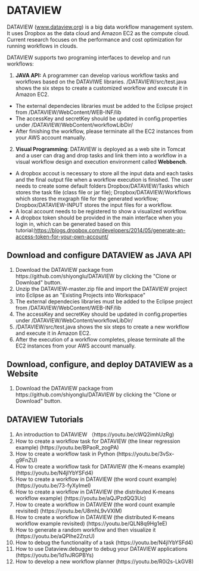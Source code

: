 # DATAVIEW
DATAVIEW (www.dataview.org) is a big data workflow management system. It uses Dropbox as the data cloud and Amazon EC2 as the compute cloud. Current research focuses on the performance and cost optimization for running workflows in clouds.



DATAVIEW supports two programing interfaces to develop and run workflows:

1. <b>JAVA API:</b> A programmer can develop various workflow tasks and workflows based on the DATAVIWE libraries. /DATAVIEW/src/test.java shows the six steps to create a customized workflow and execute it in Amazon EC2.
* The external dependecies libraries must be added to the Eclipse project from /DATAVIEW/WebContent/WEB-INF/lib
* The accessKey and secretKey should be updated in config.properties under /DATAVIEW/WebContent/workflowLibDir/
* After finishing the workflow, please terminate all the EC2 instances from your AWS account manually.

2. <b>Visual Programming</b>: DATAVIEW is deployed as a web site in Tomcat and a user can drag and drop tasks and link them into a workflow in a visual workflow design and execution environment called <b>Webbench</b>. 

* A dropbox accout is necessary to store all the input data and each tasks and the final output file when a workflow execution is finished. The user needs to create some default folders 
Dropbox/DATAVIEW/Tasks which stores the task file (class file or jar file); Dropbox/DATAVIEW/Workflows which stores the mxgraph file for the generated workflow; Dropbox/DATAVIEW-INPUT stores the input files for a workflow. 
* A local account needs to be registered to show a visualized workflow.
* A dropbox token should be provided in the main interface when you login in, which can be generated based on this tutorial:https://blogs.dropbox.com/developers/2014/05/generate-an-access-token-for-your-own-account/

<h2>Download and configure DATAVIEW as JAVA API</h2>
<OL>
    <li>Download the DATAVIEW package from https://github.com/shiyonglu/DATAVIEW by clicking the "Clone or Download" button.
    </li> 
     <li> Unzip the DATAVIEW-master.zip file and import the DATAVIEW project into Eclipse as an "Existing Projects into Workspace"
    </li> 
    <li> The external dependecies libraries must be added to the Eclipse project from /DATAVIEW/WebContent/WEB-INF/lib </li>
    <li>The accessKey and secretKey should be updated in config.properties under /DATAVIEW/WebContent/workflowLibDir/ </li>
    <li>/DATAVIEW/src/test.java shows the six steps to create a new workflow and execute it in Amazon EC2.</li>
    <li>After the execution of a workflow completes, please terminate all the EC2 instances from your AWS account manually.</li>
</OL>


<h2>Download, configure, and deploy DATAVIEW as a Website</h2>
<OL>
    <li>Download the DATAVIEW package from https://github.com/shiyonglu/DATAVIEW by clicking the "Clone or Download" button.
    </li> 
   
    
</OL>



<h2>DATAVIEW Tutorials</h2>
<OL>
    <li>An introduction to DATAVIEW （https://youtu.be/cWQ2imhUzRg) </li>
    <li> How to create a workflow task for DATAVIEW (the linear regression example) (https://youtu.be/BPaoR_zogPA)</li>
    <li> How to create a workflow task in Python (https://youtu.be/3vSx-g9FnZU)</li>
    <li> How to create a workflow task for DATAVIEW (the K-means example) (https://youtu.be/N4jIYbYSFd4) </li>
    <li> How to create a workflow in DATAVIEW (the word count example) (https://youtu.be/73-fyXyImeI) </li>
    <li> How to create a workflow in DATAVIEW (the distributed K-means workflow example) (https://youtu.be/aQJPzdQQ3Uc)</li>
    <li> How to create a workflow in DATAVIEW (the word count example revisited) (https://youtu.be/U8mhL9vVXlM)</li>
    <li> How to create a workflow in DATAVIEW (the distributed K-means workflow example revisited) (https://youtu.be/QLN8q9Hg1eE)</li>
    <li> How to generate a random workflow and then visualize it (https://youtu.be/aQPIhe2ZnzU)</li>
    <li> How to debug the functionality of a task (https://youtu.be/N4jIYbYSFd4)</li>
    <li> How to use Dataview.debugger to debug your DATAVIEW applications (https://youtu.be/1d1vJRGPBYs) </li>
    <li> How to develop a new workflow planner (https://youtu.be/R0i2s-LkGV8) </li>
</OL>

